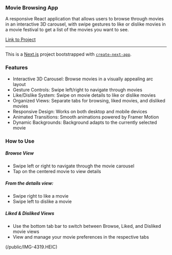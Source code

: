 ### Movie Browsing App
 A responsive React application that allows users to browse through movies in an interactive 3D carousel, with swipe gestures to like or dislike movies in a movie festival to get a list of the movies you want to see.

 [Link to Project](https://film-nav.netlify.app/)

-----

 This is a [Next.js](https://nextjs.org) project bootstrapped with [`create-next-app`](https://github.com/vercel/next.js/tree/canary/packages/create-next-app).

### Features
- Interactive 3D Carousel: Browse movies in a visually appealing arc layout
- Gesture Controls: Swipe left/right to navigate through movies
- Like/Dislike System: Swipe on movie details to like or dislike movies
- Organized Views: Separate tabs for browsing, liked movies, and disliked movies
- Responsive Design: Works on both desktop and mobile devices
- Animated Transitions: Smooth animations powered by Framer Motion
- Dynamic Backgrounds: Background adapts to the currently selected movie


### How to Use
##### Browse View

- Swipe left or right to navigate through the movie carousel
- Tap on the centered movie to view details

##### From the details view:

- Swipe right to like a movie
- Swipe left to dislike a movie

##### Liked & Disliked Views

- Use the bottom tab bar to switch between Browse, Liked, and Disliked movie views
- View and manage your movie preferences in the respective tabs

(/public/IMG-4319.HEIC)